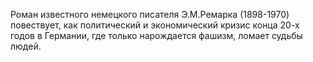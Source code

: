 <!--2016-11-21 21:08:08-->
Роман известного немецкого писателя Э.М.Ремарка (1898-1970) повествует, как политический и экономический кризис конца 20-х годов в Германии, где только нарождается фашизм, ломает судьбы людей.